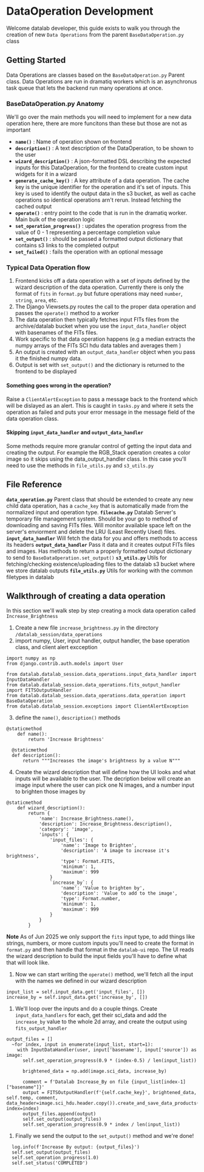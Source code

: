# DataOperation Development

Welcome datalab developer, this guide exists to walk you through the creation of new `Data Operations` from the parent `BaseDataOperation.py` class

## Getting Started
Data Operations are classes based on the `BaseDataOperation.py` Parent class.
Data Operations are run in dramatiq workers which is an asynchronus task queue that lets the backend run many operations at once.

### BaseDataOperation.py Anatomy
We'll go over the main methods you will need to implement for a new data operation here, there are more funcitons than these but those are not as important

- **`name()`** : Name of operation shown on frontend
- **`description()`** : A text description of the DataOperation, to be shown to the user
- **`wizard_description()`** : A json-formatted DSL describing the expected inputs for this DataOperation, for the frontend to create custom input widgets for it in a wizard
- **`generate_cache_key()`** : A key attribute of a data operation. The cache key is the unique identifier for the operation and it's set of inputs. This key is used to identify the output data in the s3 bucket, as well as cache operations so identical operations arn't rerun. Instead fetching the cached output
- **`operate()`** : entry point to the code that is run in the dramatiq worker. Main bulk of the operation logic
- **`set_operation_progress()`** : updates the operation progress from the value of 0 - 1 representing a percentage completion value
- **`set_output()`** : should be passed a formatted output dictionary that contains s3 links to the completed output
- **`set_failed()`** : fails the operation with an optional message

### Typical Data Operation flow
1. Frontend kicks off a data operation with a set of inputs defined by the wizard description of the data operation. Currently there is only the format of `fits` in `format.py` but future operations may need `number`, `string`, `area`, etc.
2. The Django Viewsets.py routes the call to the proper data operation and passes the `operate()` method to a worker
3. The data operation then typically fetches input FITs files from the archive/datalab bucket when you use the `input_data_handler` object with basenames of the FITs files.
4. Work specific to that data operation happens (e.g a median extracts the numpy arrays of the FITs SCI hdu data tables and averages them )
5. An output is created with an `output_data_handler` object when you pass it the finished numpy data.
6. Output is set with `set_output()` and the dictionary is returned to the frontend to be displayed

#### Something goes wrong in the operation? 
Raise a `ClientAlertException` to pass a message back to the frontend which will be dislayed as an alert. 
This is caught in `tasks.py` and where it sets the operation as failed and puts your error message in the message field of the data operation class.

#### Skipping `input_data_handler` and `output_data_handler`
Some methods require more granular control of getting the input data and creating the output. For example the RGB_Stack operation creates a color image so it skips using the data_output_handler class. In this case you'll need to use the methods in `file_utils.py` and `s3_utils.py`

## File Reference
**`data_operation.py`**
Parent class that should be extended to create any new child data operation, has a `cache_key` that is automatically made from the normalized input and operation type.
**`filecache.py`**
Datalab Server's temporary file management system. Should be your go to method of downloading and saving FITs files. Will monitor available space left on the server's enviorment and delete the LRU (Least Recently Used) files. 
**`input_data_handler`**
Will fetch the data for you and offers methods to access its headers
**`output_data_handler`**
Pass it data and it creates output FITs files and images. Has methods to return a properly formatted output dictionary to send to `BaseDataOperation.set_output()`
**`s3_utils.py`**
Utils for fetching/checking existence/uploading files to the datalab s3 bucket where we store datalab outputs
**`file_utils.py`**
Utils for working with the common filetypes in datalab

## Walkthrough of creating a data operation
In this section we'll walk step by step creating a mock data operation called `Increase_Brightness`

1. Create a new file `increase_brightness.py` in the directory `/datalab_session/data_operations`
2. import numpy, User, input handler, output handler, the base operation class, and client alert excception
```
import numpy as np
from django.contrib.auth.models import User

from datalab.datalab_session.data_operations.input_data_handler import InputDataHandler
from datalab.datalab_session.data_operations.fits_output_handler import FITSOutputHandler
from datalab.datalab_session.data_operations.data_operation import BaseDataOperation
from datalab.datalab_session.exceptions import ClientAlertException
```
3. define the `name()`, `description()` methods
```
@staticmethod
    def name():
        return 'Increase Brightness'
    
  @staticmethod
  def description():
      return """Increases the image's brightness by a value N"""
```
4. Create the wizard description that will define how the UI looks and what inputs will be available to the user. The decription below will create an image input where the user can pick one N images, and a number input to brighten those images by
```
@staticmethod
    def wizard_description():
        return {
            'name': Increase_Brightness.name(),
            'description': Increase_Brightness.description(),
            'category': 'image',
            'inputs': {
                'input_files': {
                    'name': 'Image to Brighten',
                    'description': 'A image to increase it's brightness',
                    'type': Format.FITS,
                    'minimum': 1,
                    'maximum': 999
                }
                `increase_by`: {
                    'name': 'Value to brighten by',
                    'description': 'Value to add to the image',
                    'type': Format.number,
                    'minimum': 1,
                    'maximum': 999
                }
            }
        }
```
**Note** As of Jun 2025 we only support the `fits` input type, to add things like strings, numbers, or more custom inputs you'll need to create the format in `format.py` and then handle that format in the `datalab-ui` repo. The UI reads the wizard description to build the input fields you'll have to define what that will look like. 

1. Now we can start writing the `operate()` method, we'll fetch all the input with the names we defined in our wizard description
```
input_list = self.input_data.get('input_files', [])
increase_by = self.input_data.get('increase_by', [])
```
1. We'll loop over the inputs and do a couple things. Create `input_data_handlers` for each, get their sci_data and add the `increase_by` value to the whole 2d array, and create the output using `fits_output_handler`
```
output_files = []
  ~for index, input in enumerate(input_list, start=1):
    with InputDataHandler(user, input['basename'], input['source']) as image:
      self.set_operation_progress(0.9 * (index-0.5) / len(input_list))

      brightened_data = np.add(image.sci_data, increase_by)

      comment = f'Datalab Increase_By on file {input_list[index-1]["basename"]}'
      output = FITSOutputHandler(f'{self.cache_key}', brightened_data, self.temp, comment, data_header=image.sci_hdu.header.copy()).create_and_save_data_products(Format.FITS, index=index)
      output_files.append(output)
      self.set_output(output_files)
      self.set_operation_progress(0.9 * index / len(input_list))
```
1. Finally we send the output to the `set_output()` method and we're done!
```
  log.info(f'Increase By output: {output_files}')
  self.set_output(output_files)
  self.set_operation_progress(1.0)
  self.set_status('COMPLETED')
```
